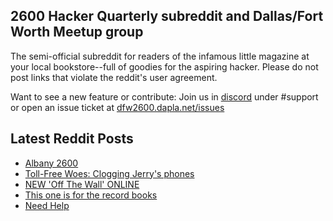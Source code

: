 ## 2600 Hacker Quarterly subreddit and Dallas/Fort Worth Meetup group
The semi-official subreddit for readers of the infamous little magazine at your local bookstore--full of goodies for the aspiring hacker. Please do not post links that violate the reddit's user agreement.

Want to see a new feature or contribute: 
Join us in [discord](https://dfw2600.dapla.net/chat) under #support or open an issue ticket at [dfw2600.dapla.net/issues](https://dfw2600.dapla.net/issues)

## Latest Reddit Posts
<!-- BLOG-POST-LIST:START -->
- [Albany 2600](https://www.reddit.com/r/2600/comments/1ch5rvl/albany_2600/)
- [Toll-Free Woes: Clogging Jerry's phones](https://www.reddit.com/r/2600/comments/1cbzi3s/tollfree_woes_clogging_jerrys_phones/)
- [NEW 'Off The Wall' ONLINE](https://2600.com/wall/23-04-2024)
- [This one is for the record books](https://www.reddit.com/r/2600/comments/1c8a6jn/this_one_is_for_the_record_books/)
- [Need Help](https://www.reddit.com/r/2600/comments/1c0orvk/need_help/)
<!-- BLOG-POST-LIST:END -->
